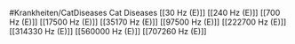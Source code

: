 #Krankheiten/CatDiseases
Cat Diseases
[[30 Hz (E)]]
[[240 Hz (E)]]
[[700 Hz (E)]]
[[17500 Hz (E)]]
[[35170 Hz (E)]]
[[97500 Hz (E)]]
[[222700 Hz (E)]]
[[314330 Hz (E)]]
[[560000 Hz (E)]]
[[707260 Hz (E)]]